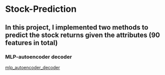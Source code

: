 # Stock-Prediction

## In this project, I implemented two methods to predict the stock returns given the attributes (90 features in total)

### MLP-autoencoder decoder

[mlp_autoencoder_decoder](https://user-images.githubusercontent.com/53537769/230900736-2d978fd5-1c5f-45ea-bb99-8e434c1591b5.jpeg)

